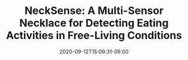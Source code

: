---
title: "NeckSense: A Multi-Sensor Necklace for Detecting Eating Activities in Free-Living Conditions"
date: 2020-09-12T15:09:31-06:00
draft: false
cover_image: "/img/necksense.png"
has_link: true
link: "https://dl.acm.org/doi/abs/10.1145/3397313"
link_label: "Paper"
has_github_link: true
github_link: "https://github.com/HAbitsLab/necksense"
has_youtube_link: false
youtube_link: "https://youtube.com/"

---